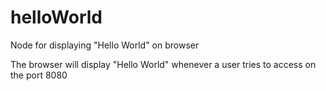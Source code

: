 # helloWorld
Node for displaying "Hello World" on browser

The browser will display "Hello World" whenever a user tries to access on the port 8080
